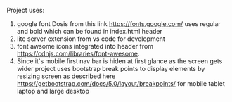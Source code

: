 Project uses:
 1. google font Dosis from this link https://fonts.google.com/ uses regular and bold which can be found in index.html header
 2. lite server extension from vs code for development
 3. font awsome icons integrated into header from https://cdnjs.com/libraries/font-awesome.
 4. Since it's mobile first nav bar is hiden at first glance as the screen gets wider project uses bootstrap break points to display elements by resizing screen as described here https://getbootstrap.com/docs/5.0/layout/breakpoints/ for mobile tablet laptop and large desktop